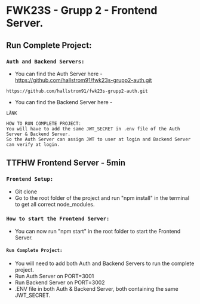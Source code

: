 # FWK23S - Grupp 2 - Frontend Server.

## Run Complete Project:

### `Auth and Backend Servers:`
- You can find the Auth Server here - https://github.com/hallstrom91/fwk23s-grupp2-auth.git
```Auth
https://github.com/hallstrom91/fwk23s-grupp2-auth.git
```
- You can find the Backend Server here - <ADRESS>
```Backend
LÄNK
```

```NOTES
HOW TO RUN COMPLETE PROJECT:
You will have to add the same JWT_SECRET in .env file of the Auth Server & Backend Server.
So the Auth Server can assign JWT to user at login and Backend Server can verify at login.
```

## TTFHW Frontend Server - 5min

### `Frontend Setup:`
- Git clone <ADRESS>
- Go to the root folder of the project and run "npm install" in the terminal to get all correct node_modules.

### `How to start the Frontend Server:`
- You can now run "npm start" in the root folder to start the Frontend Server.

#### `Run Complete Project:`
- You will need to add both Auth and Backend Servers to run the complete project.
- Run Auth Server on PORT=3001
- Run Backend Server on PORT=3002
- .ENV file in both Auth & Backend Server, both containing the same JWT_SECRET.

